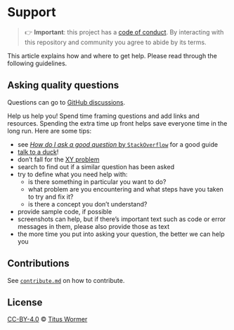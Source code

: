 # Support

> 👉 **Important**: this project has a [code of conduct][coc].
> By interacting with this repository and community you agree to abide by its
> terms.

This article explains how and where to get help.
Please read through the following guidelines.

## Asking quality questions

Questions can go to [GitHub discussions][chat].

Help us help you!
Spend time framing questions and add links and resources.
Spending the extra time up front helps save everyone time in the long run.
Here are some tips:

*   see [*How do I ask a good question* by `StackOverflow`][how-to-ask] for a
    good guide
*   [talk to a duck][rubberduck]!
*   don’t fall for the [XY problem][xy]
*   search to find out if a similar question has been asked
*   try to define what you need help with:
    *   is there something in particular you want to do?
    *   what problem are you encountering and what steps have you taken to try
        and fix it?
    *   is there a concept you don’t understand?
*   provide sample code, if possible
*   screenshots can help, but if there’s important text such as code or error
    messages in them, please also provide those as text
*   the more time you put into asking your question, the better we can help you

## Contributions

See [`contribute.md`][contribute] on how to contribute.

## License

[CC-BY-4.0][license] © [Titus Wormer][author]

<!-- Definitions -->

[license]: https://creativecommons.org/licenses/by/4.0/

[author]: https://wooorm.com

[rubberduck]: https://rubberduckdebugging.com

[xy]: https://meta.stackexchange.com/questions/66377/what-is-the-xy-problem/66378#66378

[chat]: https://github.com/wooorm/mdxjs-rs/discussions

[contribute]: contribute.md

[coc]: code-of-conduct.md

[how-to-ask]: https://stackoverflow.com/help/how-to-ask
